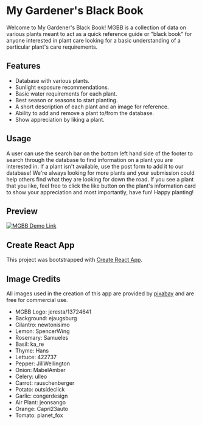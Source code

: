 # My Gardener's Black Book

Welcome to My Gardener's Black Book! MGBB is a collection of data on various plants meant to act as a quick reference guide or "black book" for anyone interested in plant care looking for a basic understanding of a particular plant's care requirements.

## Features

<ul>
    <li>Database with various plants.</li>
    <li>Sunlight exposure recommendations.</li>
    <li>Basic water requirements for each plant.</li>
    <li>Best season or seasons to start planting.</li>
    <li>A short description of each plant and an image for reference.</li>
    <li>Ability to add and remove a plant to/from the database.</li>
    <li>Show appreciation by liking a plant.</li>
</ul>

## Usage

A user can use the search bar on the bottom left hand side of the footer to search through the database to find information on a plant you are interested in. If a plant isn't available, use the post form to add it to our database! We're always looking for more plants and your submission could help others find what they are looking for down the road. If you see a plant that you like, feel free to click the like button on the plant's information card to show your appreciation and most importantly, have fun! Happy planting!

## Preview

[![MGBB Demo Link](http://img.youtube.com/vi/YZsGzDyDuWc/0.jpg)](https://www.youtube.com/embed/YZsGzDyDuWc)

## Create React App

This project was bootstrapped with [Create React App](https://github.com/facebook/create-react-app).

## Image Credits

All images used in the creation of this app are provided by [pixabay](https://pixabay.com/) and are free for commercial use.

<ul>
    <li>MGBB Logo:  jeresta/13724641</li>
    <li>Background: ejaugsburg</li>
    <li>Cilantro: newtonisimo</li>
    <li>Lemon: SpencerWing</li>
    <li>Rosemary: Samueles</li>
    <li>Basil: ka_re</li>
    <li>Thyme:      Hans</li>
    <li>Lettuce:    422737</li>
    <li>Pepper:     JillWellington</li>
    <li>Onion:      MabelAmber</li>
    <li>Celery:     ulleo</li>
    <li>Carrot:     rauschenberger</li>
    <li>Potato:     outsideclick</li>
    <li>Garlic:     congerdesign</li>
    <li>Air Plant:  jeonsango</li>
    <li>Orange:     Capri23auto</li>
    <li>Tomato:     planet_fox</li>
</ul>